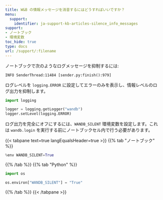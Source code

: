 ```yaml
---
title: W&B の情報メッセージを消音するにはどうすればいいですか？
menu:
  support:
    identifier: ja-support-kb-articles-silence_info_messages
support:
- ノートブック
- 環境変数
toc_hide: true
type: docs
url: /support/:filename
---
```


ノートブックで次のようなログメッセージを抑制するには:

```
INFO SenderThread:11484 [sender.py:finish():979]
```

ログレベルを `logging.ERROR` に設定してエラーのみを表示し、情報レベルのログ出力を抑制します。

```python
import logging

logger = logging.getLogger("wandb")
logger.setLevel(logging.ERROR)
```

ログ出力を完全にオフにするには、`WANDB_SILENT` 環境変数を設定します。これは `wandb.login` を実行する前にノートブックセル内で行う必要があります。

{{< tabpane text=true langEqualsHeader=true >}}
{{% tab "ノートブック" %}}
```python
%env WANDB_SILENT=True
```
{{% /tab %}}
{{% tab "Python" %}}
```python
import os

os.environ["WANDB_SILENT"] = "True"
```
{{% /tab %}}
{{< /tabpane >}}